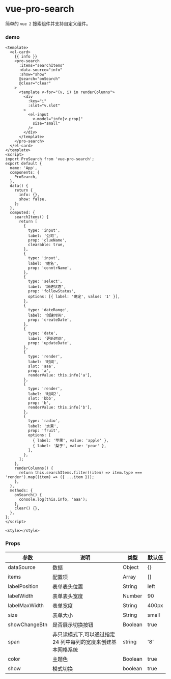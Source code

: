 vue-pro-search
===
简单的 `vue 2` 搜索组件并支持自定义组件。

### demo
```vue
<template>
  <el-card>
    {{ info }}
    <pro-search
      :items="searchItems"
      :data-source="info"
      :show="show"
      @search="onSearch"
      @clear="clear"
    >
      <template v-for="(v, i) in renderColumns">
        <div
          :key="i"
          :slot="v.slot"
        >
          <el-input
            v-model="info[v.prop]"
            size="small"
          />
        </div>
      </template>
    </pro-search>
  </el-card>
</template>
<script>
import ProSearch from 'vue-pro-search';
export default {
  name: 'App',
  components: {
    ProSearch,
  },
  data() {
    return {
      info: {},
      show: false,
    };
  },
  computed: {
    searchItems() {
      return [
        {
          type: 'input',
          label: '公司',
          prop: 'clueName',
          clearable: true,
        },
        {
          type: 'input',
          label: '姓名',
          prop: 'conntrName',
        },
        {
          type: 'select',
          label: '跟进状态',
          prop: 'followStatus',
          options: [{ label: '确定', value: '1' }],
        },
        {
          type: 'dateRange',
          label: '创建时间',
          prop: 'createDate',
        },
        {
          type: 'date',
          label: '更新时间',
          prop: 'updateDate',
        },
        {
          type: 'render',
          label: '时间',
          slot: 'aaa',
          prop: 'a',
          renderValue: this.info['a'],
        },
        {
          type: 'render',
          label: '时间2',
          slot: 'bbb',
          prop: 'b',
          renderValue: this.info['b'],
        },
        {
          type: 'radio',
          label: '水果',
          prop: 'fruit',
          options: [
            { label: '苹果', value: 'apple' },
            { label: '梨子', value: 'pear' },
          ],
        },
      ];
    },
    renderColumns() {
      return this.searchItems.filter((item) => item.type === 'render').map((item) => ({ ...item }));
    },
  },
  methods: {
    onSearch() {
      console.log(this.info, 'aaa');
    },
    clear() {},
  },
};
</script>

<style></style>
```

### Props

| 参数         | 说明                                                          | 类型                    | 默认值 |
| ------------ | ------------------------------------------------------------- | ----------------------- | ------ |
| dataSource   | 数据                                                    | Object                  | {}      |
| items        | 配置项                                                   | Array                  | []      |
| labelPosition| 表单表头位置                                              | String                   | left     |
| labelWidth   | 表单表头宽度                                        | Number            | 90      |
| labelMaxWidth| 表单宽度           | String     | 400px
| size  | 表单大小                              | String                     | small      |
| showChangeBtn         | 是否展示切换按钮                                                      | Boolean                 | true   |
| span         | 非只读模式下,可以通过指定 24 列中每列的宽度来创建基本网格系统 | string                  | '8'    |
| color     | 主题色                  | Boolean                  | true      |
| show     | 模式切换                                                      | boolean                 | true      |

